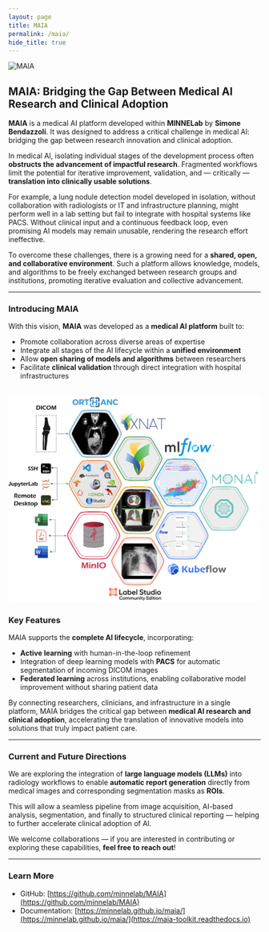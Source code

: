 ```yaml
---
layout: page
title: MAIA
permalink: /maia/
hide_title: true
---
```

![MAIA](/assets/about/MAIA.png)
## MAIA: Bridging the Gap Between Medical AI Research and Clinical Adoption

**MAIA** is a medical AI platform developed within **MINNELab** by **Simone Bendazzoli**. It was designed to address a critical challenge in medical AI: bridging the gap between research innovation and clinical adoption.

In medical AI, isolating individual stages of the development process often **obstructs the advancement of impactful research**. Fragmented workflows limit the potential for iterative improvement, validation, and — critically — **translation into clinically usable solutions**.

For example, a lung nodule detection model developed in isolation, without collaboration with radiologists or IT and infrastructure planning, might perform well in a lab setting but fail to integrate with hospital systems like PACS. Without clinical input and a continuous feedback loop, even promising AI models may remain unusable, rendering the research effort ineffective.

To overcome these challenges, there is a growing need for a **shared, open, and collaborative environment**. Such a platform allows knowledge, models, and algorithms to be freely exchanged between research groups and institutions, promoting iterative evaluation and collective advancement.

---

### Introducing MAIA

With this vision, **MAIA** was developed as a **medical AI platform** built to:

- Promote collaboration across diverse areas of expertise  
- Integrate all stages of the AI lifecycle within a **unified environment**  
- Allow **open sharing of models and algorithms** between researchers  
- Facilitate **clinical validation** through direct integration with hospital infrastructures  

![MAIA Platform Diagram](https://raw.githubusercontent.com/kthcloud/maia/master/dashboard/image/README/MAIA_Workspace.png)
---

### Key Features

MAIA supports the **complete AI lifecycle**, incorporating:

- **Active learning** with human-in-the-loop refinement  
- Integration of deep learning models with **PACS** for automatic segmentation of incoming DICOM images  
- **Federated learning** across institutions, enabling collaborative model improvement without sharing patient data  

By connecting researchers, clinicians, and infrastructure in a single platform, MAIA bridges the critical gap between **medical AI research and clinical adoption**, accelerating the translation of innovative models into solutions that truly impact patient care.

---

### Current and Future Directions

We are exploring the integration of **large language models (LLMs)** into radiology workflows to enable **automatic report generation** directly from medical images and corresponding segmentation masks as **ROIs**.  

This will allow a seamless pipeline from image acquisition, AI-based analysis, segmentation, and finally to structured clinical reporting — helping to further accelerate clinical adoption of AI.  

We welcome collaborations — if you are interested in contributing or exploring these capabilities, **feel free to reach out**!

---

### Learn More

- GitHub: [https://github.com/minnelab/MAIA](https://github.com/minnelab/MAIA)  
- Documentation: [https://minnelab.github.io/maia/](https://minnelab.github.io/maia/](https://maia-toolkit.readthedocs.io) 
